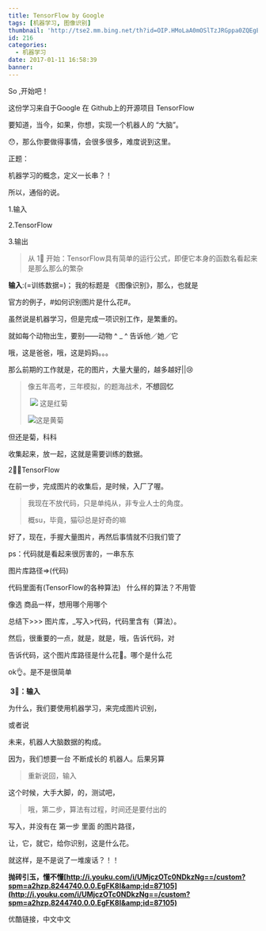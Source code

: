 ```yaml
---
title: TensorFlow by Google
tags: [机器学习, 图像识别]
thumbnail: 'http://tse2.mm.bing.net/th?id=OIP.HMoLaA0mOSlTzJRGppa0ZQEgEs&pid=15.1'
id: 216
categories:
  - 机器学习
date: 2017-01-11 16:58:39
banner:
---
```


So ,开始吧！

这份学习来自于Google 在 Github上的开源项目 TensorFlow

要知道，当今，如果，你想，实现一个机器人的 “大脑”。

😯，那么你要做得事情，会很多很多，难度说到这里。

正题：

机器学习的概念，定义一长串？！

所以，通俗的说。

1.输入

2.TensorFlow

3.输出

<!-- more -->

> 从 1⃣️ 开始：TensorFlow具有简单的运行公式，即便它本身的函数名看起来是那么那么的繁杂

**输入**:(=训练数据=)； 我的标题是 《图像识别》，那么，也就是

官方的例子，#如何识别图片是什么花#。

虽然说是机器学习，但是完成一项识别工作，是繁重的。

就如每个动物出生，要别——动物 ^ _ ^ 告诉他／她／它

哦，这是爸爸，哦，这是妈妈。。。

那么前期的工作就是，花的图片，大量大量的，越多越好||😢

> 像五年高考，三年模拟，的题海战术，**不想回忆**
>
>  [![](http://www.llever.com/workpress/wp-content/uploads/2017/01/th-1-300x225.jpeg)](http://www.llever.com/workpress/wp-content/uploads/2017/01/th-1.jpeg) 这是红菊
>
> [![](http://www.llever.com/workpress/wp-content/uploads/2017/01/th-300x225.jpeg)](http://www.llever.com/workpress/wp-content/uploads/2017/01/th.jpeg)这是黄菊

但还是菊，科科

收集起来，放一起，这就是需要训练的数据。

2⃣️：TensorFlow

在前一步，完成图片的收集后，是时候，入厂了喔。

> 我现在不放代码，只是单纯从，非专业人士的角度。
>
> 概su，毕竟，猫🐱总是好奇的嘛

好了，现在，手握大量图片，再然后事情就不归我们管了

ps：代码就是看起来很厉害的，一串东东

图片库路径=&gt;(代码)

代码里面有(TensorFlow的各种算法)   什么样的算法？不用管

像选 商品一样，想用哪个用哪个

总结下&gt;&gt;&gt; 图片库，_写入&gt;代码，代码里含有（算法）。

然后，很重要的一点，就是，就是，哦，告诉代码，对

告诉代码，这个图片库路径是什么花🌹。哪个是什么花

ok👌。是不是很简单

 **3⃣️：输入**

为什么，我们要使用机器学习，来完成图片识别，

或者说

未来，机器人大脑数据的构成。

因为，我们想要一台 不断成长的 机器人。后果另算

> 重新说回，输入

这个时候，大手大脚，的，测试吧，

> 哦，第二步，算法有过程，时间还是要付出的

写入，并没有在 第一步 里面 的图片路径，

让，它，就它，给你识别，这是什么花。

就这样，是不是说了一堆废话？！！

**抛砖引玉，懂不懂[http://i.youku.com/i/UMjczOTc0NDkzNg==/custom?spm=a2hzp.8244740.0.0.EgFK8I&amp;id=87105](http://i.youku.com/i/UMjczOTc0NDkzNg==/custom?spm=a2hzp.8244740.0.0.EgFK8I&amp;id=87105)**

优酷链接，中文中文
